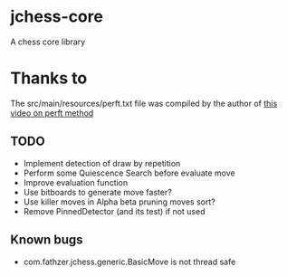 # jchess-core
A chess core library

# Thanks to
The src/main/resources/perft.txt file was compiled by the author of [this video on perft method](https://www.youtube.com/watch?v=HGpH28hCw7E&t=2s)

## TODO
* Implement detection of draw by repetition
* Perform some Quiescence Search before evaluate move
* Improve evaluation function
* Use bitboards to generate move faster?
* Use killer moves in Alpha beta pruning moves sort?
* Remove PinnedDetector (and its test) if not used

## Known bugs
* com.fathzer.jchess.generic.BasicMove is not thread safe
